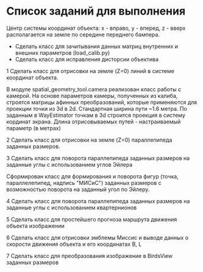 # Список заданий для выполнения
Центр системы координат объекта: x - вправо, у - вперед, z - вверх располагается на земле по середине переднего бампера. 

- Сделать класс для зачитывания данных матриц внутренних и внешних параметров (load_calib.py)  
- Сделать класс для исправления дисторсии объектива

1 Сделать класс для отрисовки на земле (Z=0) линий в системе координат объекта.

В модуле spatial_geometry_tool.camera реализован класс работы с камерой.
На основе параметров камеры, полученных из калиба, строятся матрицы афинных преобразований,
которые применяются для проекции точки из 3d в 2d.
Стандартная ширина пути ~1.6 метра. По заданным в WayEstimator точкам в 3d
строится проекция в систему кординат экрана.
Длина отрисовываемых путей - настраиваемый параметр (в метрах)

2 Сделать класс для отрисовки на земле (Z=0) параллепипеда заданных размеров.

3 Сделать класс для поворота параллепипеда заданных размеров на заданные углы с использованием углов Эйлера

Сформирован класс для формирования и поворота фигур (точка, параллелепипед, надпись "МИСиС") заданных размеров с возможностью поворота на заданный угол по Эйлеру.

4 Сделать класс для поворота параллепипеда заданных размеров на заданные углы с использованием квартернионов

5 Сделать класс для простейшего прогноза маршрута движения объекта изображении

6 Сделать класс для отрисовки эмблемы Миссис и выводе данных о скорости движения объекта и его координатах B, L

7 Сделать класс для преобразования изображение в BirdsView заданных размеров
